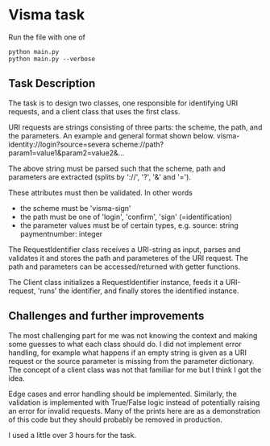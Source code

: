 # Visma task

Run the file with one of
```
python main.py
python main.py --verbose
```

## Task Description


The task is to design two classes, one responsible for identifying
URI requests, and a client class that uses the first class.

URI requests are strings consisting of three parts: the scheme, the path,
and the parameters.
An example and general format shown below.
    visma-identity://login?source=severa
    scheme://path?param1=value1&param2=value2&...

The above string must be parsed such that the scheme, path and parameters
are extracted (splits by '://', '?', '&' and '=').

These attributes must then be validated. In other words
- the scheme must be 'visma-sign'
- the path must be one of 'login', 'confirm', 'sign' (=identification)
- the parameter values must be of certain types, e.g.
    source: string
    paymentnumber: integer

The RequestIdentifier class receives a URI-string as input, parses and validates it 
and stores the path and parameteres of the URI request. The path and parameters
can be accessed/returned with getter functions.

The Client class initializes a RequestIdentifier instance, feeds it a URI-request,
'runs' the identifier, and finally stores the identified instance.

## Challenges and further improvements

The most challenging part for me was not knowing the context and making some guesses
to what each class should do. I did not implement error handling, for example what
happens if an empty string is given as a URI request or the source parameter is missing
from the parameter dictionary.
The concept of a client class was not that familiar for me but I think I got the idea.

Edge cases and error handling should be implemented. Similarly, the validation is
implemented with True/False logic instead of potentially raising an error for 
invalid requests. Many of the prints here are as a demonstration of this code
but they should probably be removed in production.

I used a little over 3 hours for the task.